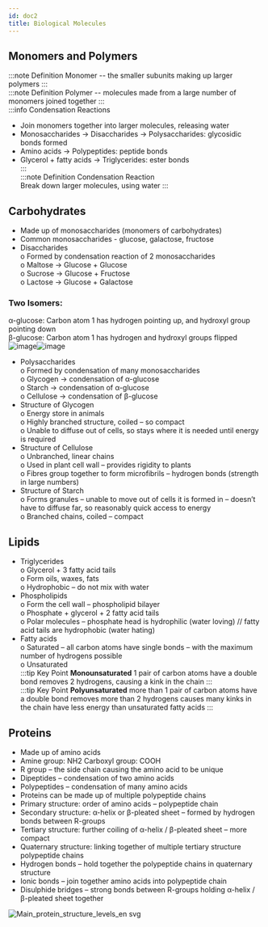 ```yaml
---
id: doc2
title: Biological Molecules
---
```


## Monomers and Polymers  
:::note Definition
Monomer -- the smaller subunits making up larger polymers
:::  
:::note Definition
Polymer -- molecules made from a large number of monomers joined together
:::  
:::info
Condensation Reactions  
- Join monomers together into larger molecules, releasing water  
- Monosaccharides → Disaccharides → Polysaccharides: glycosidic bonds formed  
- Amino acids → Polypeptides: peptide bonds  
- Glycerol + fatty acids → Triglycerides: ester bonds  
:::  
:::note Definition
Condensation Reaction  
Break down larger molecules, using water
:::  

## Carbohydrates  
- Made up of monosaccharides (monomers of carbohydrates)  
- Common monosaccharides - glucose, galactose, fructose  
- Disaccharides  
	o Formed by condensation reaction of 2 monosaccharides  
	o Maltose → Glucose + Glucose  
	o Sucrose → Glucose + Fructose  
	o Lactose → Glucose + Galactose  
### Two Isomers:  
α-glucose: Carbon atom 1 has hydrogen pointing up, and hydroxyl group pointing down  
β-glucose: Carbon atom 1 has hydrogen and hydroxyl groups flipped  
![image](https://user-images.githubusercontent.com/74820599/111034447-a3a6f000-840d-11eb-990f-506e3db4fc57.png)![image](https://user-images.githubusercontent.com/74820599/111034456-aa356780-840d-11eb-8565-ec9aba246027.png)
  
- Polysaccharides  
	o Formed by condensation of many monosaccharides  
	o Glycogen → condensation of α-glucose  
	o Starch → condensation of α-glucose  
	o Cellulose → condensation of β-glucose  
- Structure of Glycogen  
	o Energy store in animals  
	o Highly branched structure, coiled – so compact  
	o Unable to diffuse out of cells, so stays where it is needed until energy is required  
- Structure of Cellulose  
	o Unbranched, linear chains  
	o Used in plant cell wall – provides rigidity to plants  
	o Fibres group together to form microfibrils – hydrogen bonds (strength in large numbers)  
- Structure of Starch  
	o Forms granules – unable to move out of cells it is formed in – doesn’t have to diffuse far, so reasonably quick access to energy  
	o Branched chains, coiled – compact
	
## Lipids  
- Triglycerides  
	o Glycerol + 3 fatty acid tails  
	o Form oils, waxes, fats  
	o Hydrophobic – do not mix with water  
- Phospholipids  
	o Form the cell wall – phospholipid bilayer  
	o Phosphate + glycerol + 2 fatty acid tails  
	o Polar molecules – phosphate head is hydrophilic (water loving) // fatty acid tails are hydrophobic (water hating)  
- Fatty acids  
	o Saturated – all carbon atoms have single bonds – with the maximum number of hydrogens possible  
	o Unsaturated  
:::tip Key Point
**Monounsaturated**
	1 pair of carbon atoms have a double bond
	removes 2 hydrogens, causing a kink in the chain
:::  
:::tip Key Point
**Polyunsaturated**
	more than 1 pair of carbon atoms have a double bond
	removes more than 2 hydrogens
	causes many kinks in the chain
	have less energy than unsaturated fatty acids
:::  
  
## Proteins  
- Made up of amino acids  
- Amine group: NH2 Carboxyl group: COOH  
- R group – the side chain causing the amino acid to be unique  
- Dipeptides – condensation of two amino acids  
- Polypeptides – condensation of many amino acids  
- Proteins can be made up of multiple polypeptide chains  
- Primary structure: order of amino acids – polypeptide chain  
- Secondary structure: α-helix or β-pleated sheet – formed by hydrogen bonds between R-groups  
- Tertiary structure: further coiling of α-helix / β-pleated sheet – more compact  
- Quaternary structure: linking together of multiple tertiary structure polypeptide chains  
- Hydrogen bonds – hold together the polypeptide chains in quaternary structure  
- Ionic bonds – join together amino acids into polypeptide chain  
- Disulphide bridges – strong bonds between R-groups holding α-helix / β-pleated sheet together  

![Main_protein_structure_levels_en svg](https://user-images.githubusercontent.com/74820599/111034946-db169c00-840f-11eb-8086-8ef6081d98a0.png)
[^1]: This work has been released into the public domain by its author, LadyofHats (Wikimedia Commons). This applies worldwide.

